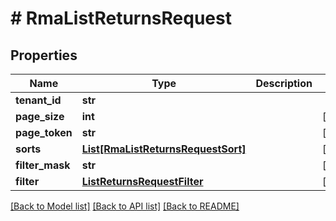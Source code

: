 # # RmaListReturnsRequest


## Properties 


Name | Type | Description | Notes
------------ | ------------- | ------------- | -------------
**tenant_id**| **str** |   |
**page_size**| **int** |   | [optional]
**page_token**| **str** |   | [optional]
**sorts**| [**List[RmaListReturnsRequestSort]**](RmaListReturnsRequestSort.md) |   | [optional]
**filter_mask**| **str** |   | [optional]
**filter**| [**ListReturnsRequestFilter**](ListReturnsRequestFilter.md) |   | [optional]


[[Back to Model list]](../../README.md#models) [[Back to API list]](../../README.md#endpoints) [[Back to README]](../../README.md)

